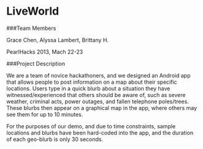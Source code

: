 LiveWorld
=========

###Team Members

Grace Chen, Alyssa Lambert, Brittany H.

PearlHacks 2013, Mach 22-23

###Project Description

We are a team of novice hackathoners, and we designed an Android app that allows people to post information on a map about their specific locations. Users type in a quick blurb about a situation they have witnessed/experienced that others should be aware of, such as severe weather, criminal acts, power outages, and fallen telephone poles/trees. These blurbs then appear on a graphical map in the app, where others may see them for up to 10 minutes. 

For the purposes of our demo, and due to time constraints, sample locations and blurbs have been hard-coded into the app, and the duration of each geo-blurb is only 30 seconds.
